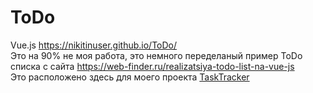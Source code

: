 # ToDo
Vue.js
https://nikitinuser.github.io/ToDo/
<br>
Это на 90% не моя работа, это немного переделаный пример ToDo списка с сайта https://web-finder.ru/realizatsiya-todo-list-na-vue-js
<br>
Это расположено здесь для моего проекта <a href="http://t-tasktracker.ru" target="_blank">TaskTracker</a>

